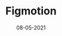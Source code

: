 ---
title: "Figmotion"
link: https://www.figma.com/community/plugin/733025261168520714/Figmotion
description: Figmotion is an animation tool built right in Figma. This makes the entry into animation easier and more convenient as there is no need to switch to a completely separate motion tool.
content-type: tool
tags: [figma plugin]
date: 08-05-2021
---